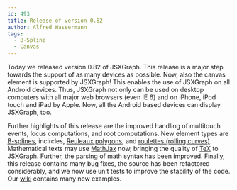 ```yaml
---
id: 493
title: Release of version 0.82
author: Alfred Wassermann
tags:
  - B-Spline
  - Canvas
---
```

Today we released version 0.82 of JSXGraph. This release is a major step towards the support of as many devices as possible. Now, also the canvas element is supported by JSXGraph! This enables the use of JSXGraph on all Android devices. Thus, JSXGraph not only can be used on desktop computers with all major web browsers (even IE 6) and on iPhone, iPod touch and iPad by Apple. Now, all the Android based devices can display JSXGraph, too.
  
Further highlights of this release are the improved handling of multitouch events, locus computations, and root computations. New element types are [B-splines](http://jsxgraph.uni-bayreuth.de/wiki/index.php/B-splines), incircles, [Reuleaux polygons](http://jsxgraph.uni-bayreuth.de/wiki/index.php/Reuleaux_pentagon), and [roulettes (rolling curves)](http://jsxgraph.uni-bayreuth.de/wiki/index.php/Rolling_circle_on_line). Mathematical texts may use [MathJax](http://www.mathjax.org/) now, bringing the quality of [TeX](http://tug.org/) to JSXGraph. Further, the parsing of math syntax has been improved. Finally, this release contains many bug fixes, the source has been refactored considerably, and we now use unit tests to improve the stability of the code. Our [wiki](http://jsxgraph.uni-bayreuth.de/wiki/) contains many new examples.